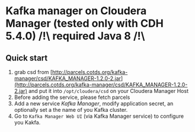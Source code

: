 # Kafka manager on Cloudera Manager (tested only with CDH 5.4.0) /!\ required Java 8 /!\
## Quick start
1. grab csd from [http://parcels.cotds.org/kafka-manager/csd/KAFKA_MANAGER-1.2.0-2.jar](http://parcels.cotds.org/kafka-manager/csd/KAFKA_MANAGER-1.2.0-2.jar) and put it into ```/opt/cloudera/csd``` on your Cloudera Manager Host
2. Before adding the service, please fetch parcels
3. Add a new service _Kafka Manager_, modify application secret, an optionally set a the name of you Kafka cluster.
4. Go to ```Kafka Manager Web UI``` (via Kafka Manager service) to configure you Kakfa.

